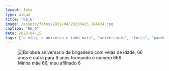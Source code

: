 ```yaml
---
layout: foto
type: album
title: "66_6"
image: /assets/fotos/2022/04/20220415_164434.jpg
caption: "66_6"
date: 2022-04-15
tags: ["a vida, o universo e tudo mais", "aniversário", "fotos", "pandemia"]
---
```

<figure class="foto-post">
            <img src="{{ site.baseurl }}/assets/fotos/2022/04/20220415_164434.jpg" alt="Bolobde aniversario de brigadeiro com velas de idade, 66 anos e outra para 6 anos formando o número 666" title="666">
            <figcaption>Minha mãe 66, meu afilhado 6</figcaption>
</figure>